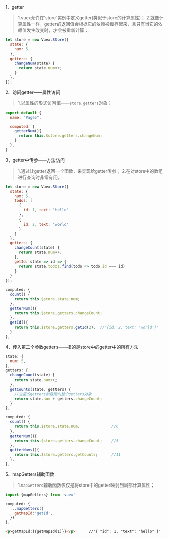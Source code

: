 1、getter
> 1.vuex允许在'store'实例中定义getter(类似于store的计算属性)；
> 2.就像计算属性一样，getter的返回值会根据它的依赖被缓存起来，且只有当它的依赖值发生改变时，才会被重新计算；
```js
let store = new Vuex.Store({
  state: {
    num: 5,
  },
  getters: {
    changeNum(state) {
      return state.num++;
    }
  },
});
```

2、访问getter——属性访问
> 1.以属性的形式访问值——`store.getters`对象；
```js
export default {
  name: "Page5",

  computed: {
    getterNum(){
      return this.$store.getters.changeNum;
    }
  },
}
```

3、getter中传参——方法访问
> 1.通过让getter返回一个函数，来实现给getter传参；
> 2.在对store中的数组进行查询时非常有用。
```js
let store = new Vuex.Store({
  state: {
    num: 5,
    todos: [
      {
        id: 1, text: 'hello'
      },
      {
        id: 2, text: 'world'
      }
    ]
  },
  getters: {
    changeCount(state) {
      return state.num++;
    },
    getId: state => id => {
      return state.todos.find(todo => todo.id === id)
    }
  }
});
```
```js
computed: {
  count() {
    return this.$store.state.num;
  },
  getterNum(){
    return this.$store.getters.changeCount;
  },
  getId(){
    return this.$store.getters.getId(2);  //'{id: 2, text: 'world'}'
  }
},
```

4、传入第二个参数getters——指的是store中的getter中的所有方法
```js
state: {
  num: 5,
},
getters: {
  changeCount(state) {
    return state.num++;
  },
  getCounts(state, getters) {
    //这里的getters参数指向整个getters对象
    return state.num + getters.changeCount;
  }
},
```
```js
computed: {
  count() {
    return this.$store.state.num;              //6
  },
  getterNum(){
    return this.$store.getters.changeCount;    //5
  },
  getterNums(){
    return this.$store.getters.getCounts;      //11
  },
},
```

5、mapGetters辅助函数
> 1.`mapGetters`辅助函数仅仅是将store中的getter映射到局部计算属性；
```js
import {mapGetters} from 'vuex'

computed: {
  ...mapGetters({
    getMapId:'getId',
  })
},
```
```html
<p>getMapId:{{getMapId(1)}}</p>      //'{ "id": 1, "text": "hello" }'
```

